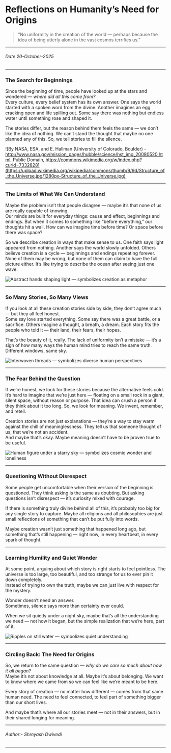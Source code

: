 # Reflections on Humanity’s Need for Origins

> “No uniformity in the creation of the world — perhaps because the idea of being utterly alone in the vast cosmos terrifies us.”  

---

###### Date 20-October-2025

---

### The Search for Beginnings

Since the beginning of time, people have looked up at the stars and wondered — *where did all this come from?*  
Every culture, every belief system has its own answer. One says the world started with a spoken word from the divine. Another imagines an egg cracking open and life spilling out. Some say there was nothing but endless water until something rose and shaped it.  

The stories differ, but the reason behind them feels the same — we don’t like the idea of nothing. We can’t stand the thought that maybe no one planned any of this. So, we tell stories to fill the silence.

![By NASA, ESA, and E. Hallman (University of Colorado, Boulder) - http://www.nasa.gov/mission_pages/hubble/science/hst_img_20080520.html, Public Domain, https://commons.wikimedia.org/w/index.php?curid=7332828](https://upload.wikimedia.org/wikipedia/commons/thumb/9/9d/Structure_of_the_Universe.jpg/1280px-Structure_of_the_Universe.jpg)

---

### The Limits of What We Can Understand

Maybe the problem isn’t that people disagree — maybe it’s that none of us are really capable of knowing.  
Our minds are built for everyday things: cause and effect, beginnings and endings. But when it comes to something like “before everything,” our thoughts hit a wall. How can we imagine time before time? Or space before there was space?  

So we describe creation in ways that make sense to us. One faith says light appeared from nothing. Another says the world slowly unfolded. Others believe creation is a cycle — beginnings and endings repeating forever.  
None of them may be wrong, but none of them can claim to have the full picture either. It’s like trying to describe the ocean after seeing just one wave.

![Abstract hands shaping light — symbolizes creation as metaphor](https://imgs.search.brave.com/5lLuhUU3AddruA-Pv5_rVHUZn5RpfsC-uxR6p55ry5w/rs:fit:860:0:0:0/g:ce/aHR0cHM6Ly9tZWRp/YS5pc3RvY2twaG90/by5jb20vaWQvMjE5/MjAwNDY0My9waG90/by9oYW5kLXRvdWNo/aW5nLXN1bmxpZ2h0/LmpwZz9zPTYxMng2/MTImdz0wJms9MjAm/Yz1mWko1UjBEVEpM/VDFtYTY5anJaeGds/Zlc5emxSeklxUU9L/THc2eFE4S1RnPQ)

---

### So Many Stories, So Many Views

If you look at all these creation stories side by side, they don’t agree much — but they all feel honest.  
Some say love started everything. Some say there was a great battle, or a sacrifice. Others imagine a thought, a breath, a dream. Each story fits the people who told it — their land, their fears, their hopes.  

That’s the beauty of it, really. The lack of uniformity isn’t a mistake — it’s a sign of how many ways the human mind tries to reach the same truth. Different windows, same sky.

![Interwoven threads — symbolizes diverse human perspectives](https://imgs.search.brave.com/ZgnRg7175SOb3L6DpMtUlE1C3JbqaLtWUBG5IrQFN8E/rs:fit:860:0:0:0/g:ce/aHR0cHM6Ly9pbWcu/ZnJlZXBpay5jb20v/cHJlbWl1bS1waG90/by9pbnRlcndvdmVu/LXRocmVhZHNfMTEx/NDcxMC0zMTYxMDMu/anBnP3NlbXQ9YWlz/X2h5YnJpZA)

---

### The Fear Behind the Question

If we’re honest, we look for these stories because the alternative feels cold.  
It’s hard to imagine that we’re just here — floating on a small rock in a giant, silent space, without reason or purpose. That idea can crush a person if they think about it too long. So, we look for meaning. We invent, remember, and retell.  

Creation stories are not just explanations — they’re a way to stay warm against the chill of meaninglessness. They tell us that someone thought of us, that we’re not an accident.  
And maybe that’s okay. Maybe meaning doesn’t have to be proven true to be useful.

![Human figure under a starry sky — symbolizes cosmic wonder and loneliness](https://imgs.search.brave.com/OmraLqIWzSqrumfGaiH6onni5YJF0p-k_M5YUfB3HaI/rs:fit:860:0:0:0/g:ce/aHR0cHM6Ly9pbWFn/ZXMucGV4ZWxzLmNv/bS9waG90b3MvMjcx/NjI5ODQvcGV4ZWxz/LXBob3RvLTI3MTYy/OTg0L2ZyZWUtcGhv/dG8tb2YtbWFuLWlu/LWhvb2RpZS1sb29r/aW5nLWF0LW1pbGt5/LXdheS5qcGVnP2F1/dG89Y29tcHJlc3Mm/Y3M9dGlueXNyZ2Im/ZHByPTEmdz01MDA)

---

### Questioning Without Disrespect

Some people get uncomfortable when their version of the beginning is questioned. They think asking is the same as doubting. But asking questions isn’t disrespect — it’s curiosity mixed with courage.  

If there is something truly divine behind all of this, it’s probably too big for any single story to capture. Maybe all religions and all philosophies are just small reflections of something that can’t be put fully into words.  

Maybe creation wasn’t just something that happened long ago, but something that’s still happening — right now, in every heartbeat, in every spark of thought.


---

### Learning Humility and Quiet Wonder

At some point, arguing about which story is right starts to feel pointless. The universe is too large, too beautiful, and too strange for us to ever pin it down completely.  
Instead of trying to own the truth, maybe we can just live with respect for the mystery.  

Wonder doesn’t need an answer.  
Sometimes, silence says more than certainty ever could.  

When we sit quietly under a night sky, maybe that’s all the understanding we need — not how it began, but the simple realization that we’re here, part of it.


![Ripples on still water — symbolizes quiet understanding](https://imgs.search.brave.com/0ZfocFpMO8m-wVq6kJN9hCXjJNOWs1naZwBiCHKwcVE/rs:fit:860:0:0:0/g:ce/aHR0cHM6Ly9tZWRp/YS5pc3RvY2twaG90/by5jb20vaWQvOTQ1/NTQ0MDM4L3Bob3Rv/L3JpcHBsZXMtb24t/d2F0ZXItc3VyZmFj/ZS5qcGc_cz02MTJ4/NjEyJnc9MCZrPTIw/JmM9T0h5aERIZzJG/WExvOTRsbFhvdldL/RE9ZbWRjQ1A5Y1ZU/S21XMUtyWWt2WT0)

---

### Circling Back: The Need for Origins

So, we return to the same question — *why do we care so much about how it all began?*  
Maybe it’s not about knowledge at all. Maybe it’s about belonging. We want to know where we came from so we can feel like we’re meant to be here.  

Every story of creation — no matter how different — comes from that same human need. The need to feel connected, to feel part of something bigger than our short lives.  

And maybe that’s where all our stories meet — not in their answers, but in their shared longing for meaning.



---

###### Author:- Shreyash Dwivedi

---

